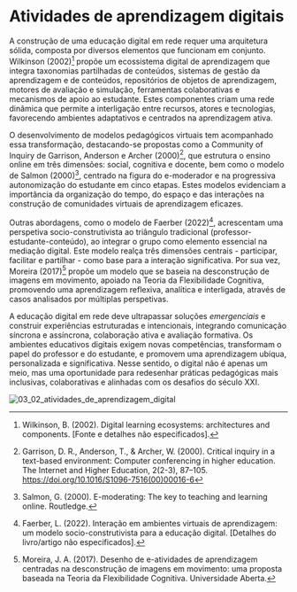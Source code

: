 # Atividades de aprendizagem digitais

A construção de uma educação digital em rede requer uma arquitetura sólida, composta por diversos elementos que funcionam em conjunto. Wilkinson (2002)[^1] propõe um ecossistema digital de aprendizagem que integra taxonomias partilhadas de conteúdos, sistemas de gestão da aprendizagem e de conteúdos, repositórios de objetos de aprendizagem, motores de avaliação e simulação, ferramentas colaborativas e mecanismos de apoio ao estudante. Estes componentes criam uma rede dinâmica que permite a interligação entre recursos, atores e tecnologias, favorecendo ambientes adaptativos e centrados na aprendizagem ativa.

O desenvolvimento de modelos pedagógicos virtuais tem acompanhado essa transformação, destacando-se propostas como a Community of Inquiry de Garrison, Anderson e Archer (2000)[^2], que estrutura o ensino online em três dimensões: social, cognitiva e docente, bem como o modelo de Salmon (2000)[^5], centrado na figura do e-moderador e na progressiva autonomização do estudante em cinco etapas. Estes modelos evidenciam a importância da organização do tempo, do espaço e das interações na construção de comunidades virtuais de aprendizagem eficazes.

Outras abordagens, como o modelo de Faerber (2022)[^3], acrescentam uma perspetiva socio-construtivista ao triângulo tradicional (professor-estudante-conteúdo), ao integrar o grupo como elemento essencial na mediação digital. Este modelo realça três dimensões centrais - participar, facilitar e partilhar - como base para a interação significativa. Por sua vez, Moreira (2017)[^4] propõe um modelo que se baseia na desconstrução de imagens em movimento, apoiado na Teoria da Flexibilidade Cognitiva, promovendo uma aprendizagem reflexiva, analítica e interligada, através de casos analisados por múltiplas perspetivas.

A educação digital em rede deve ultrapassar soluções *emergenciais* e construir experiências estruturadas e intencionais, integrando comunicação síncrona e assíncrona, colaboração ativa e avaliação formativa. Os ambientes educativos digitais exigem novas competências, transformam o papel do professor e do estudante, e promovem uma aprendizagem ubíqua, personalizada e significativa. Nesse sentido, o digital não é apenas um meio, mas uma oportunidade para redesenhar práticas pedagógicas mais inclusivas, colaborativas e alinhadas com os desafios do século XXI.

![03_02_atividades_de_aprendizagem_digital](figures/03_02_atividades_de_aprendizagem_digital.svg)

[^1]: Wilkinson, B. (2002). Digital learning ecosystems: architectures and components. [Fonte e detalhes não especificados].

[^2]: Garrison, D. R., Anderson, T., & Archer, W. (2000). Critical inquiry in a text-based environment: Computer conferencing in higher education. The Internet and Higher Education, 2(2-3), 87–105. https://doi.org/10.1016/S1096-7516(00)00016-6

[^3]: Faerber, L. (2022). Interação em ambientes virtuais de aprendizagem: um modelo socio-construtivista para a educação digital. [Detalhes do livro/artigo não especificados].

[^4]: Moreira, J. A. (2017). Desenho de e-atividades de aprendizagem centradas na desconstrução de imagens em movimento: uma proposta baseada na Teoria da Flexibilidade Cognitiva. Universidade Aberta.

[^5]: Salmon, G. (2000). E-moderating: The key to teaching and learning online. Routledge.
